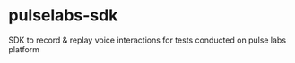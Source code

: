 # pulselabs-sdk
SDK to record &amp; replay voice interactions for tests conducted on pulse labs platform
